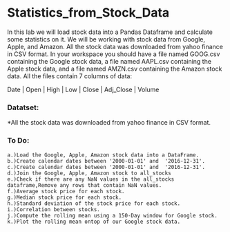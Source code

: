 # Statistics_from_Stock_Data

In this lab we will load stock data into a Pandas Dataframe and calculate some statistics on it. We will be working with stock data from Google, Apple, and Amazon. All the stock data was downloaded from yahoo finance in CSV format. In your workspace you should have a file named GOOG.csv containing the Google stock data, a file named AAPL.csv containing the Apple stock data, and a file named AMZN.csv containing the Amazon stock data. All the files contain 7 columns of data:

Date | Open | High | Low | Close | Adj_Close | Volume

### Datatset:

*All the stock data was downloaded from yahoo finance in CSV format.


### To Do:
    a.)Load the Google, Apple, Amazon stock data into a DataFrame.
    b.)Create calendar dates between '2000-01-01' and  '2016-12-31'.
    c.)Create calendar dates between '2000-01-01' and  '2016-12-31'.
    d.)Join the Google, Apple, Amazon stock to all_stocks
    e.)Check if there are any NaN values in the all_stocks dataframe,Remove any rows that contain NaN values.
    f.)Average stock price for each stock.
    g.)Median stock price for each stock.
    h.)Standard deviation of the stock price for each stock.
    i.)Correlation between stocks.
    j.)Compute the rolling mean using a 150-Day window for Google stock.
    k.)Plot the rolling mean ontop of our Google stock data.
